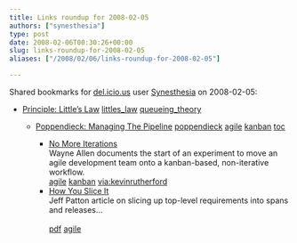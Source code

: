 ```yaml
---
title: Links roundup for 2008-02-05
authors: ["synesthesia"]
type: post
date: 2008-02-06T00:30:26+00:00
slug: links-roundup-for-2008-02-05 
aliases: ["/2008/02/06/links-roundup-for-2008-02-05"]

---
```

Shared bookmarks for [del.icio.us][1] user [Synesthesia][2] on 2008-02-05:

  * [Principle: Little&#8217;s Law][3] 
    [littles_law][4] [queueing_theory][5] </li> 
    
      * [Poppendieck: Managing The Pipeline][6] 
        [poppendieck][7] [agile][8] [kanban][9] [toc][10] </li> 
        
          * [No More Iterations][11]  
            Wayne Allen documents the start of an experiment to move an agile development team onto a kanban-based, non-iterative workflow.   
            [agile][8] [kanban][9] [via:kevinrutherford][12] 
          * [How You Slice It][13]  
            Jeff Patton article on slicing up top-level requirements into spans and releases&#8230;<br>   
            [pdf][14] [agile][8] </ul>

 [1]: https://del.icio.us/
 [2]: https://del.icio.us/synesthesia
 [3]: https://www.factoryphysics.com/Principle/LittlesLaw.htm
 [4]: https://del.icio.us/synesthesia/littles_law
 [5]: https://del.icio.us/synesthesia/queueing_theory
 [6]: https://www.poppendieck.com/pipeline.htm
 [7]: https://del.icio.us/synesthesia/poppendieck
 [8]: https://del.icio.us/synesthesia/agile
 [9]: https://del.icio.us/synesthesia/kanban
 [10]: https://del.icio.us/synesthesia/toc
 [11]: https://weblogs.asp.net/wallen/archive/2008/02/01/no-more-iterations.aspx
 [12]: https://del.icio.us/synesthesia/via%3Akevinrutherford
 [13]: https://www.abstractics.com/papers/HowYouSliceIt.pdf
 [14]: https://del.icio.us/synesthesia/pdf